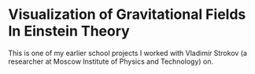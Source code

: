 # Visualization of Gravitational Fields In Einstein Theory


This is one of my earlier school projects I worked with Vladimir Strokov (a researcher at Moscow Institute of Physics and Technology) on. 
